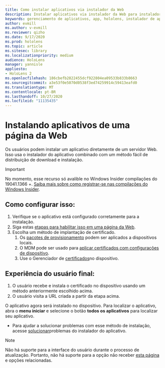 ```yaml
---
title: Como instalar aplicativos via instalador da Web
description: Instalar aplicativos via instalador da Web para instalador de aplicativos
keywords: gerenciamento de aplicativos, app, hololens, instalador de aplicativos, instalação da Web
author: evmill
ms.author: v-evmill
ms.reviewer: qizho
ms.date: 9/17/2020
ms.prod: hololens
ms.topic: article
ms.sitesec: library
ms.localizationpriority: medium
audience: HoloLens
manager: yannisle
appliesto:
- HoloLens 2
ms.openlocfilehash: 186cbefb2822455dcf922804ea09533b833b8663
ms.sourcegitcommit: a3e53f0e5070d0538f3ed74259914c59413eafd0
ms.translationtype: MT
ms.contentlocale: pt-BR
ms.lasthandoff: 10/27/2020
ms.locfileid: "11135435"
---
```

# Instalando aplicativos de uma página da Web

Os usuários podem instalar um aplicativo diretamente de um servidor Web. Isso usa o instalador do aplicativo combinado com um método fácil de distribuição de download e instalação. 

> [!IMPORTANT]
> No momento, esse recurso só avalible no Windows Insider compilações do 19041.1366 +. [Saiba mais sobre como registrar-se nas compilações do Windows Insider](hololens-insider.md).

## Como configurar isso:
1.  Verifique se o aplicativo está configurado corretamente para a instalação.
1.  Siga estas [etapas para habilitar isso em uma página da Web](https://docs.microsoft.com/windows/msix/app-installer/installing-windows10-apps-web#how-to-enable-this-on-a-webpage). 
1.  Escolha um método de implantação de certificado. 
    1.  Os [pacotes de provisionamento](hololens-provisioning.md) podem ser aplicados a dispositivos locais.
    1.  O MDM pode ser usado para [aplicar certificados com configurações de dispositivo](https://docs.microsoft.com/mem/intune/protect/certificates-configure).
    1.  Use o Gerenciador de [certificados](hololens-insider.md#certificate-manager)no dispositivo. 

## Experiência do usuário final:
1.  O usuário recebe e instala o certificado no dispositivo usando um método anteriormente escolhido acima. 
1.  O usuário visita a URL criada a partir da etapa acima.

O aplicativo agora será instalado no dispositivo. Para localizar o aplicativo, abra o **menu iniciar** e selecione o botão **todos os aplicativos** para localizar seu aplicativo. 

-   Para ajudar a solucionar problemas com esse método de instalação, acesse [solucionar](https://docs.microsoft.com/windows/msix/app-installer/troubleshoot-appinstaller-issues)problemas do instalador do aplicativo. 

> [!NOTE]
> Não há suporte para a interface do usuário durante o processo de atualização. Portanto, não há suporte para a opção não receber [esta página](https://docs.microsoft.com/windows/msix/app-installer/update-settings) e opções relacionadas.
